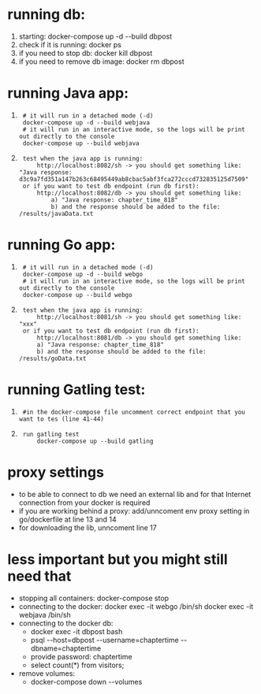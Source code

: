 # running db:

1. starting:
    docker-compose up -d --build dbpost
2. check if it is running:
    docker ps
3. if you need to stop db:
    docker kill dbpost
4. if you need to remove db image:
    docker rm dbpost


# running Java app:

1. 
        # it will run in a detached mode (-d)
        docker-compose up -d --build webjava
        # it will run in an interactive mode, so the logs will be print out directly to the console
        docker-compose up --build webjava
2. 
        test when the java app is running:
            http://localhost:8082/sh -> you should get something like: "Java response: d3c9a7fd351a147b263c68495449ab8cbac5abf3fca272cccd732835125d7509"
        or if you want to test db endpoint (run db first):
            http://localhost:8082/db -> you should get something like: 
                a) "Java response: chapter_time_818" 
                b) and the response should be added to the file: /results/javaData.txt

# running Go app:
   
1. 
        # it will run in a detached mode (-d)
        docker-compose up -d --build webgo
        # it will run in an interactive mode, so the logs will be print out directly to the console
        docker-compose up --build webgo
2.  
        test when the java app is running:
            http://localhost:8081/sh -> you should get something like: "xxx"
        or if you want to test db endpoint (run db first):
            http://localhost:8081/db -> you should get something like: 
            a) "Java response: chapter_time_818" 
            b) and the response should be added to the file: /results/goData.txt

# running Gatling test:
    
1.
        #in the docker-compose file uncomment correct endpoint that you want to tes (line 41-44)
2.
        run gatling test
            docker-compose up --build gatling

# proxy settings
- to be able to connect to db we need an external lib and for that Internet connection from your docker is required
- if you are working behind a proxy: add/unncoment env proxy setting in go/dockerfile at line 13 and 14
- for downloading the lib, unncoment line 17   

# less important but you might still need that
- stopping all containers:
    docker-compose stop
- connecting to the docker:
    docker exec -it webgo /bin/sh
    docker exec -it webjava /bin/sh
- connecting to the docker db:
    - docker exec -it dbpost bash
    - psql --host=dbpost --username=chaptertime --dbname=chaptertime
    - provide password: chaptertime
    - select count(*) from visitors;
- remove volumes:
    - docker-compose down --volumes
